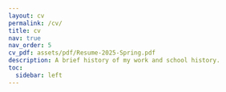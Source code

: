 ```yaml
---
layout: cv
permalink: /cv/
title: cv
nav: true
nav_order: 5
cv_pdf: assets/pdf/Resume-2025-Spring.pdf
description: A brief history of my work and school history.
toc:
  sidebar: left
---
```

